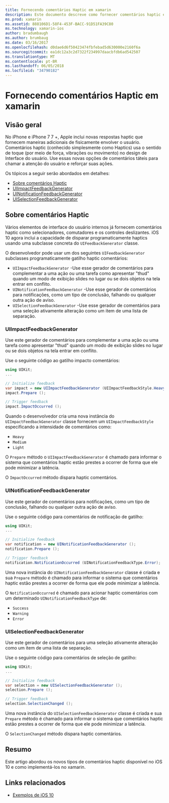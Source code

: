 ```yaml
---
title: Fornecendo comentários Haptic em xamarin
description: Este documento descreve como fornecer comentários haptic em um aplicativo xamarin. Ele discute UIImpactFeedbackGenerator, UINotificationFeedbackGenerator e UISelectionFeedbackGenerator.
ms.prod: xamarin
ms.assetid: 888106D1-58F4-453F-BACC-91D51FA39C80
ms.technology: xamarin-ios
author: bradumbaugh
ms.author: brumbaug
ms.date: 03/16/2017
ms.openlocfilehash: d0dae6d6f50423474fbfebad5d630000e2160f6a
ms.sourcegitcommit: ea1dc12a3c2d7322f234997daacbfdb6ad542507
ms.translationtype: MT
ms.contentlocale: pt-BR
ms.lasthandoff: 06/05/2018
ms.locfileid: "34790182"
---
```

# <a name="providing-haptic-feedback-in-xamarinios"></a>Fornecendo comentários Haptic em xamarin

<a name="Overview" />

## <a name="overview"></a>Visão geral

No iPhone e iPhone 7 7 +, Apple inclui novas respostas haptic que fornecem maneiras adicionais de fisicamente envolver o usuário. Comentários haptic (conhecido simplesmente como Haptics) usa o sentido de toque (por meio de força, vibrações ou movimento) no design de Interface do usuário. Use essas novas opções de comentários táteis para chamar a atenção do usuário e reforçar suas ações.

Os tópicos a seguir serão abordados em detalhes:

- [Sobre comentários Haptic](#About-Haptic-Feedback)
- [UIImpactFeedbackGenerator](#UIImpactFeedbackGenerator)
- [UINotificationFeedbackGenerator](#UINotificationFeedbackGenerator)
- [UISelectionFeedbackGenerator](#UISelectionFeedbackGenerator)

<a name="About-Haptic-Feedback" />

## <a name="about-haptic-feedback"></a>Sobre comentários Haptic

Vários elementos de interface do usuário internos já fornecem comentários haptic como selecionadores, comutadores e os controles deslizantes. iOS 10 agora inclui a capacidade de disparar programaticamente haptics usando uma subclasse concreta do `UIFeedbackGenerator` classe.

O desenvolvedor pode usar um dos seguintes `UIFeedbackGenerator` subclasses programaticamente gatilho haptic comentários:

- `UIImpactFeedbackGenerator` -Use esse gerador de comentários para complementar a uma ação ou uma tarefa como apresentar "thud" quando um modo de exibição slides no lugar ou se dois objetos na tela entrar em conflito.
- `UINotificationFeedbackGenerator` -Use esse gerador de comentários para notificações, como um tipo de conclusão, falhando ou qualquer outra ação de aviso.
- `UISelectionFeedbackGenerator` -Use esse gerador de comentários para uma seleção ativamente alteração como um item de uma lista de separação.

<a name="UIImpactFeedbackGenerator" />

### <a name="uiimpactfeedbackgenerator"></a>UIImpactFeedbackGenerator

Use este gerador de comentários para complementar a uma ação ou uma tarefa como apresentar "thud" quando um modo de exibição slides no lugar ou se dois objetos na tela entrar em conflito.

Use o seguinte código ao gatilho impacto comentários:

```csharp
using UIKit;
...

// Initialize feedback
var impact = new UIImpactFeedbackGenerator (UIImpactFeedbackStyle.Heavy);
impact.Prepare ();

// Trigger feedback
impact.ImpactOccurred ();
```

Quando o desenvolvedor cria uma nova instância do `UIImpactFeedbackGenerator` classe fornecem um `UIImpactFeedbackStyle` especificando a intensidade de comentários como:

- `Heavy`
- `Medium`
- `Light`

O `Prepare` método o `UIImpactFeedbackGenerator` é chamado para informar o sistema que comentários haptic estão prestes a ocorrer de forma que ele pode minimizar a latência.

O `ImpactOccurred` método dispara haptic comentários.

<a name="UINotificationFeedbackGenerator" />

### <a name="uinotificationfeedbackgenerator"></a>UINotificationFeedbackGenerator

Use este gerador de comentários para notificações, como um tipo de conclusão, falhando ou qualquer outra ação de aviso.

Use o seguinte código para comentários de notificação de gatilho:

```csharp
using UIKit;
...

// Initialize feedback
var notification = new UINotificationFeedbackGenerator ();
notification.Prepare ();

// Trigger feedback
notification.NotificationOccurred (UINotificationFeedbackType.Error);
```

Uma nova instância do `UINotificationFeedbackGenerator` classe é criada e sua `Prepare` método é chamado para informar o sistema que comentários haptic estão prestes a ocorrer de forma que ele pode minimizar a latência.

O `NotificationOccurred` é chamado para acionar haptic comentários com um determinado `UINotificationFeedbackType` de:

- `Success`
- `Warning`
- `Error`

<a name="UISelectionFeedbackGenerator" />

### <a name="uiselectionfeedbackgenerator"></a>UISelectionFeedbackGenerator

Use este gerador de comentários para uma seleção ativamente alteração como um item de uma lista de separação.

Use o seguinte código para comentários de seleção de gatilho:

```csharp
using UIKit;
...

// Initialize feedback
var selection = new UISelectionFeedbackGenerator ();
selection.Prepare ();

// Trigger feedback
selection.SelectionChanged ();
```

Uma nova instância do `UISelectionFeedbackGenerator` classe é criada e sua `Prepare` método é chamado para informar o sistema que comentários haptic estão prestes a ocorrer de forma que ele pode minimizar a latência.

O `SelectionChanged` método dispara haptic comentários.

## <a name="summary"></a>Resumo

Este artigo abordou os novos tipos de comentários haptic disponível no iOS 10 e como implementá-los no xamarin.

## <a name="related-links"></a>Links relacionados

- [Exemplos de iOS 10](https://developer.xamarin.com/samples/ios/iOS10/)
